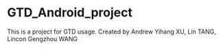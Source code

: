 GTD_Android_project
===================
This is a project for GTD usage.
Created by Andrew Yihang XU, Lin TANG, Lincon Gengzhou WANG
